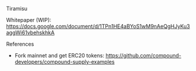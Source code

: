 Tiramisu

Whitepaper (WIP): https://docs.google.com/document/d/1TPn1HE4aBYoS1wM9nAeQgHJyKu3aggWi61vbehskhkA

References
* Fork mainnet and get ERC20 tokens: https://github.com/compound-developers/compound-supply-examples
